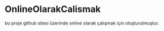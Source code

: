 # OnlineOlarakCalismak
bu proje github sitesi üzerinde online olarak çalışmak için oluşturulmuştur.
